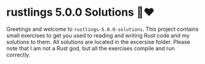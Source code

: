 # rustlings 5.0.0 Solutions 🦀❤️

Greetings and welcome to `rustlings-5.0.0-solutions`. This project contains small exercises to get you used to reading and writing Rust code and my solutions to them. All solutions are located in the excersise folder. Please note that I am not a Rust god, but all the exercises compile and run correctly. 

